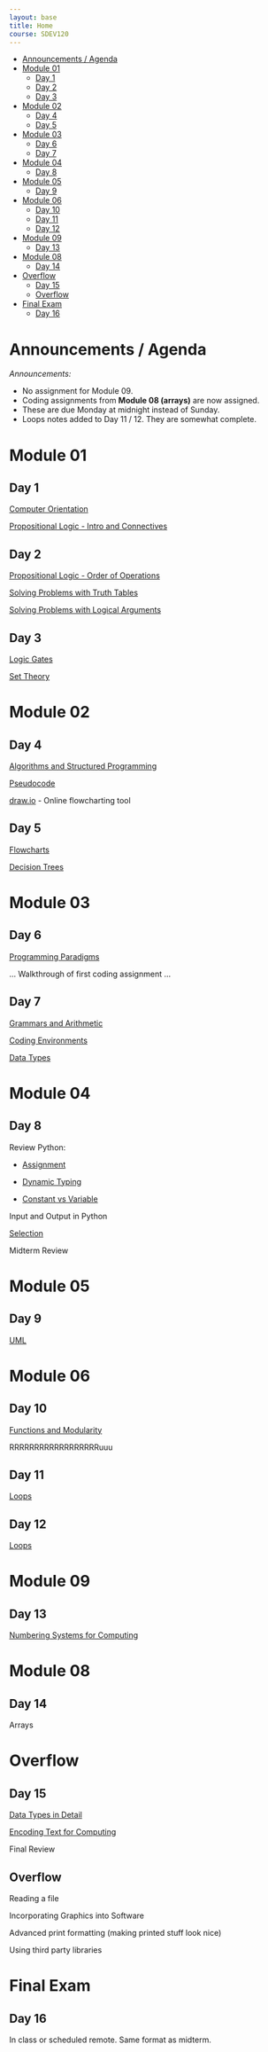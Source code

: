```yaml
---
layout: base
title: Home
course: SDEV120
---
```


- [Announcements / Agenda](#announcements--agenda)
- [Module 01](#module-01)
  - [Day 1](#day-1)
  - [Day 2](#day-2)
  - [Day 3](#day-3)
- [Module 02](#module-02)
  - [Day 4](#day-4)
  - [Day 5](#day-5)
- [Module 03](#module-03)
  - [Day 6](#day-6)
  - [Day 7](#day-7)
- [Module 04](#module-04)
  - [Day 8](#day-8)
- [Module 05](#module-05)
  - [Day 9](#day-9)
- [Module 06](#module-06)
  - [Day 10](#day-10)
  - [Day 11](#day-11)
  - [Day 12](#day-12)
- [Module 09](#module-09)
  - [Day 13](#day-13)
- [Module 08](#module-08)
  - [Day 14](#day-14)
- [Overflow](#overflow)
  - [Day 15](#day-15)
  - [Overflow](#overflow-1)
- [Final Exam](#final-exam)
  - [Day 16](#day-16)

# Announcements / Agenda

_Announcements:_

- No assignment for Module 09.
- Coding assignments from **Module 08 (arrays)** are now assigned.
- These are due Monday at midnight instead of Sunday.
- Loops notes added to Day 11 / 12. They are somewhat complete.

# Module 01

## Day 1

[Computer Orientation](../common/computer_orientation.html?course=SDEV120)

[Propositional Logic - Intro and Connectives](propositional_logic_intro_connectives.md)

## Day 2

[Propositional Logic - Order of Operations](propositional_logic_order_of_operations.md)

[Solving Problems with Truth Tables](solving_problems_with_truth_tables.md)

[Solving Problems with Logical Arguments](solving_problems_with_logical_arguments.md)

## Day 3

[Logic Gates](logic_gates.md)

[Set Theory](set_theory.md)

# Module 02

## Day 4

[Algorithms and Structured Programming](algorithms.md)

[Pseudocode](pseudocode.md)

[draw.io](https://app.diagrams.net/) - Online flowcharting tool

## Day 5

[Flowcharts](flowcharts.md)

[Decision Trees](decision_tree.md)

# Module 03

## Day 6

[Programming Paradigms](https://docs.google.com/document/d/1qId4olrCAPER_9gGioK8CKQBE61vkn4hdj5mbQTTOcM/edit?usp=sharing)

<!-- TODO: grammar and syntax -->

... Walkthrough of first coding assignment ...

## Day 7

[Grammars and Arithmetic](grammars_arithmetic.md)

[Coding Environments](coding_environments.md)

[Data Types](data_types.md)

# Module 04

## Day 8

Review Python:

- [Assignment](https://github.com/mpjovanovich/ivy_tech/blob/main/SDEV120_Computing_Logic/assignment_operator.py)

- [Dynamic Typing](https://github.com/mpjovanovich/ivy_tech/blob/main/SDEV120_Computing_Logic/dynamic_type_conversion.py)

- [Constant vs Variable](https://github.com/mpjovanovich/ivy_tech/blob/main/SDEV120_Computing_Logic/variable_const_type_demo.py)

Input and Output in Python

[Selection](selection.md)

Midterm Review

# Module 05

## Day 9

[UML](uml.md)

# Module 06

## Day 10

[Functions and Modularity](functions_modularity.md)

RRRRRRRRRRRRRRRRRRuuu

## Day 11

[Loops](../common/loops.html?course=SDEV120)

## Day 12

[Loops](../common/loops.html?course=SDEV120)

# Module 09

## Day 13

[Numbering Systems for Computing](numbering_systems.md)

<!-- Intro Assignment: Numbering Systems for Computing

- Conversions
- Metric system
- Data type questions
- Text encoding -->

# Module 08

## Day 14

Arrays

<!-- TODO: break into subtopics. for loop, foreach loop, parallel arrays, etc. -->

# Overflow

## Day 15

[Data Types in Detail](data_types_detail.md)

[Encoding Text for Computing](encoding_text.md)

Final Review

## Overflow

Reading a file

Incorporating Graphics into Software

Advanced print formatting (making printed stuff look nice)

Using third party libraries

<!-- In most programming languages you would use a third party library to build charts and graphs. These are bundled pieces of code that are not a part of the standard libraries that are included with a language.

### Graphic Libraries of Note

- Python
  - Plotly: Basic charts in Python
  - Matplotlib: Examples — Matplotlib 3.6.2 documentation
    - demo: [Monte Carlo - Radioactive Decay](https://github.com/mpjovanovich/ivy_tech/blob/main/SDEV120_Computing_Logic/monte_carlo_radio_decay.py)
    - Does our chart result align with the decay rate / half-life given - 5730 years?
- Javascript:
  - Plenty of good choices.
- demo: [Taylor Series](https://illustrated-math-taylor-series.web.app/) -->

# Final Exam

## Day 16

In class or scheduled remote. Same format as midterm.

